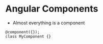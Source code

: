 # Angular Components

- Almost everything is a component

~~~~{.numberLines .java startFrom="1"}
@component({});
class MyComponent {}
~~~~~~~
